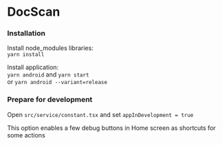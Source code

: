 # DocScan


### Installation
Install node_modules libraries:<br>
`yarn install`

Install application:<br>
`yarn android` and `yarn start`<br>
or `yarn android --variant=release`


### Prepare for development
Open `src/service/constant.tsx` and set `appInDevelopment = true`

This option enables a few debug buttons in Home screen as shortcuts for some actions
